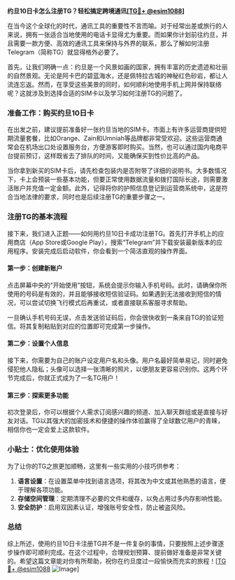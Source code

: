 **约旦10日卡怎么注册TG？轻松搞定跨境通讯[[TG💪+ @esim1088](https://t.me/s/esim1088)]**

在当今这个全球化的时代，通讯工具的重要性不言而喻。对于经常出差或旅行的人来说，拥有一张适合当地使用的电话卡显得尤为重要。而如果你计划前往约旦，并且需要一款方便、高效的通讯工具来保持与外界的联系，那么了解如何注册Telegram（简称TG）就显得格外必要了。

首先，让我们明确一点：约旦是一个风景如画的国家，拥有丰富的历史遗迹和壮丽的自然景观。无论是阿卡巴的碧蓝海水，还是佩特拉古城的神秘红色砂岩，都让人流连忘返。然而，在享受这些美景的同时，如何顺利地使用手机上网并保持联络呢？这就涉及到选择合适的SIM卡以及学习如何注册TG的问题了。

### 准备工作：购买约旦10日卡

在出发之前，建议提前准备好一张约旦当地的SIM卡。市面上有许多运营商提供短期流量套餐，比如Orange、Zain和Umniah等品牌都非常受欢迎。这些运营商通常会在机场出口处设置服务台，方便游客即时购买。当然，也可以通过国内电商平台提前预订，这样既省去了排队的时间，又能确保买到性价比高的产品。

当你拿到新买的SIM卡后，请先检查包装内是否附带了详细的说明书。大多数情况下，卡上会预装一些基本功能，但要正常使用数据流量和拨打国际长途，则需要激活账户并充值一定金额。此外，记得将你的护照信息登记到运营商系统中，这是符合当地法律的要求，同时也是后续注册TG的重要步骤之一。

### 注册TG的基本流程

接下来，我们进入正题——如何用约旦10日卡成功注册TG。首先打开手机上的应用商店（App Store或Google Play），搜索“Telegram”并下载安装最新版本的应用程序。安装完成后启动软件，你会看到一个简洁直观的操作界面。

#### 第一步：创建新账户

点击屏幕中央的“开始使用”按钮，系统会提示你输入手机号码。此时，请确保你所使用的号码是有效的，并且能够接收短信验证码。如果遇到无法接收到短信的情况，可以尝试切换飞行模式后再重试，或者直接联系客服寻求帮助。

一旦确认手机号码无误，点击发送验证码后，你会很快收到一条来自TG的验证短信。将其复制粘贴到对应的位置即可完成第一步操作。

#### 第二步：设置个人信息

接下来，你需要为自己的账户设定用户名和头像。用户名最好简单易记，同时避免侵犯他人隐私；头像可以选择一张清晰的照片，以便朋友更容易识别你。这两个环节完成后，你就正式成为了一名TG用户！

#### 第三步：探索更多功能

初次登录后，你可以根据个人需求订阅感兴趣的频道、加入聊天群组或是直接与好友对话。TG以其强大的加密技术和便捷的操作体验赢得了全球数亿用户的青睐，相信你也一定会爱上这款软件。

### 小贴士：优化使用体验

为了让你的TG之旅更加顺畅，这里有一些实用的小技巧供参考：

1. **语言设置**：在设置菜单中找到语言选项，将其改为中文或其他熟悉的语言，便于理解各项功能。
2. **存储空间管理**：定期清理不必要的文件和缓存，以免占用过多内存影响性能。
3. **安全防护**：启用双因素认证，增强账号安全性，防止被盗风险。

### 总结

综上所述，使用约旦10日卡注册TG并不是一件复杂的事情，只要按照上述步骤逐步操作即可顺利完成。在这个过程中，合理规划预算、提前做好准备是非常关键的。希望这篇文章能对你有所帮助，祝你在约旦度过一段愉快而充实的旅程！[[TG💪+ @esim1088](https://t.me/s/esim1088) ![Image](https://i.postimg.cc/4NQfJmqS/Snipaste-2025-05-13-00-14-12.png)]